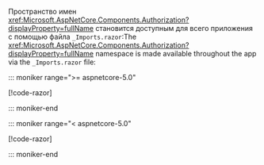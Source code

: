<span data-ttu-id="3b81c-101">Пространство имен <xref:Microsoft.AspNetCore.Components.Authorization?displayProperty=fullName> становится доступным для всего приложения с помощью файла `_Imports.razor`:</span><span class="sxs-lookup"><span data-stu-id="3b81c-101">The <xref:Microsoft.AspNetCore.Components.Authorization?displayProperty=fullName> namespace is made available throughout the app via the `_Imports.razor` file:</span></span>

::: moniker range=">= aspnetcore-5.0"

[!code-razor[](imports-hosted-5x.razor?highlight=3)]

::: moniker-end

::: moniker range="< aspnetcore-5.0"

[!code-razor[](imports-hosted-3x.razor?highlight=3)]

::: moniker-end
